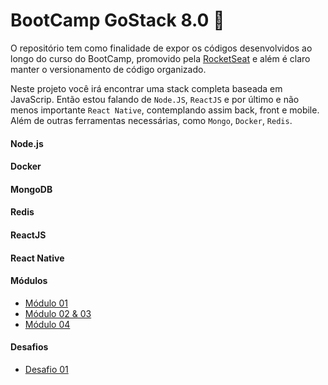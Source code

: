 # BootCamp GoStack 8.0 :rocket:

O repositório tem como finalidade de expor os códigos desenvolvidos ao longo do curso do BootCamp, promovido pela [RocketSeat](https://rocketseat.com.br/) e além é claro manter o versionamento de código organizado.

Neste projeto você irá encontrar uma stack completa baseada em JavaScrip. Então estou falando de `Node.JS`, `ReactJS` e por último e não menos importante `React Native`, contemplando assim back, front e mobile. Além de outras ferramentas necessárias, como `Mongo`, `Docker`, `Redis`.

#### Node.js

#### Docker

#### MongoDB

#### Redis

#### ReactJS

#### React Native

#### Módulos

- [Módulo 01](https://github.com/TiagoBehenck/BootCamp-RocketSeat/tree/master/Modulo01)
- [Módulo 02 & 03](https://github.com/TiagoBehenck/BootCamp-RocketSeat/tree/master/Modulo02%2603)
- [Módulo 04](https://github.com/TiagoBehenck/BootCamp-RocketSeat/tree/master/Modulo04)

#### Desafios

- [Desafio 01](https://github.com/TiagoBehenck/BootCamp-RocketSeat/tree/master/Desafio01)
